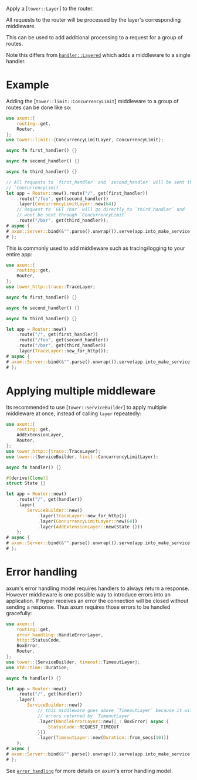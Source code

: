 Apply a [`tower::Layer`] to the router.

All requests to the router will be processed by the layer's
corresponding middleware.

This can be used to add additional processing to a request for a group
of routes.

Note this differs from [`handler::Layered`](crate::handler::Layered)
which adds a middleware to a single handler.

# Example

Adding the [`tower::limit::ConcurrencyLimit`] middleware to a group of
routes can be done like so:

```rust
use axum::{
    routing::get,
    Router,
};
use tower::limit::{ConcurrencyLimitLayer, ConcurrencyLimit};

async fn first_handler() {}

async fn second_handler() {}

async fn third_handler() {}

// All requests to `first_handler` and `second_handler` will be sent through
// `ConcurrencyLimit`
let app = Router::new().route("/", get(first_handler))
    .route("/foo", get(second_handler))
    .layer(ConcurrencyLimitLayer::new(64))
    // Request to `GET /bar` will go directly to `third_handler` and
    // wont be sent through `ConcurrencyLimit`
    .route("/bar", get(third_handler));
# async {
# axum::Server::bind(&"".parse().unwrap()).serve(app.into_make_service()).await.unwrap();
# };
```

This is commonly used to add middleware such as tracing/logging to your
entire app:

```rust
use axum::{
    routing::get,
    Router,
};
use tower_http::trace::TraceLayer;

async fn first_handler() {}

async fn second_handler() {}

async fn third_handler() {}

let app = Router::new()
    .route("/", get(first_handler))
    .route("/foo", get(second_handler))
    .route("/bar", get(third_handler))
    .layer(TraceLayer::new_for_http());
# async {
# axum::Server::bind(&"".parse().unwrap()).serve(app.into_make_service()).await.unwrap();
# };
```

# Applying multiple middleware

Its recommended to use [`tower::ServiceBuilder`] to apply multiple middleware at
once, instead of calling `layer` repeatedly:

```rust
use axum::{
    routing::get,
    AddExtensionLayer,
    Router,
};
use tower_http::{trace::TraceLayer};
use tower::{ServiceBuilder, limit::ConcurrencyLimitLayer};

async fn handler() {}

#[derive(Clone)]
struct State {}

let app = Router::new()
    .route("/", get(handler))
    .layer(
        ServiceBuilder::new()
            .layer(TraceLayer::new_for_http())
            .layer(ConcurrencyLimitLayer::new(64))
            .layer(AddExtensionLayer::new(State {}))
    );
# async {
# axum::Server::bind(&"".parse().unwrap()).serve(app.into_make_service()).await.unwrap();
# };
```

# Error handling

axum's error handling model requires handlers to always return a response.
However middleware is one possible way to introduce errors into an application.
If hyper receives an error the connection will be closed without sending a
response. Thus axum requires those errors to be handled gracefully:

```rust
use axum::{
    routing::get,
    error_handling::HandleErrorLayer,
    http::StatusCode,
    BoxError,
    Router,
};
use tower::{ServiceBuilder, timeout::TimeoutLayer};
use std::time::Duration;

async fn handler() {}

let app = Router::new()
    .route("/", get(handler))
    .layer(
        ServiceBuilder::new()
            // this middleware goes above `TimeoutLayer` because it will receive
            // errors returned by `TimeoutLayer`
            .layer(HandleErrorLayer::new(|_: BoxError| async {
                StatusCode::REQUEST_TIMEOUT
            }))
            .layer(TimeoutLayer::new(Duration::from_secs(10)))
    );
# async {
# axum::Server::bind(&"".parse().unwrap()).serve(app.into_make_service()).await.unwrap();
# };
```

See [`error_handling`](crate::error_handling) for more details on axum's error
handling model.
